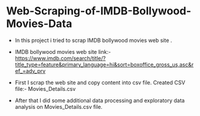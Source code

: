 # Web-Scraping-of-IMDB-Bollywood-Movies-Data

* In this project i tried to scrap IMDB bollywood movies web site .

* IMDB bollywood movies web site link:-https://www.imdb.com/search/title/?title_type=feature&primary_language=hi&sort=boxoffice_gross_us,asc&ref_=adv_prv

* First I scrap the web site and copy content into csv file. Created CSV file:- Movies_Details.csv
* After that I did some additional data processing and exploratory data analysis on Movies_Details.csv file.




